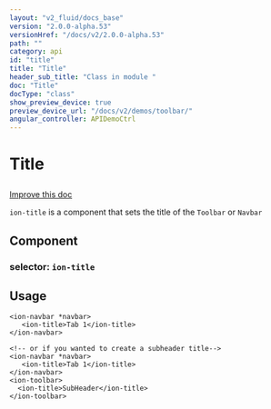 ```yaml
---
layout: "v2_fluid/docs_base"
version: "2.0.0-alpha.53"
versionHref: "/docs/v2/2.0.0-alpha.53"
path: ""
category: api
id: "title"
title: "Title"
header_sub_title: "Class in module "
doc: "Title"
docType: "class"
show_preview_device: true
preview_device_url: "/docs/v2/demos/toolbar/"
angular_controller: APIDemoCtrl
---
```










<h1 class="api-title">


Title






</h1>

<a class="improve-v2-docs" href='http://github.com/driftyco/ionic/edit/2.0/ionic/components/toolbar/toolbar.ts#L118'>
Improve this doc
</a>






<p><code>ion-title</code> is a component that sets the title of the <code>Toolbar</code> or <code>Navbar</code></p>


<h2>Component</h2>
<h3>selector: <code>ion-title</code></h3>
<!-- @usage tag -->

<h2>Usage</h2>

<pre><code class="lang-html">&lt;ion-navbar *navbar&gt;
   &lt;ion-title&gt;Tab 1&lt;/ion-title&gt;
&lt;/ion-navbar&gt;

&lt;!-- or if you wanted to create a subheader title--&gt;
&lt;ion-navbar *navbar&gt;
   &lt;ion-title&gt;Tab 1&lt;/ion-title&gt;
&lt;/ion-navbar&gt;
&lt;ion-toolbar&gt;
  &lt;ion-title&gt;SubHeader&lt;/ion-title&gt;
&lt;/ion-toolbar&gt;
</code></pre>




<!-- @property tags -->


<!-- methods on the class --><!-- related link --><!-- end content block -->


<!-- end body block -->
